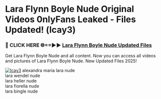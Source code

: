 # Lara Flynn Boyle Nude Original Videos 0nlyFans Leaked - Files Updated! (lcay3)

<h3>🔴 CLICK HERE 🌐==►► <a href="https://tinyurl.com/5h6xmrr3" rel="nofollow">Lara Flynn Boyle Nude Updated Files</a></h3>

Get Lara Flynn Boyle Nude and all content. Now you can access all videos and pictures of Lara Flynn Boyle Nude. New Updated Files 2025!

[![lcay3](https://i.imgur.com/KVD873Z.gif)](https://tinyurl.com/5h6xmrr3)
alexandra maria lara nude<br>
lara wendel nude<br>
lara heller nude<br>
lara fiorella nude<br>
lara bingle nude